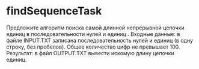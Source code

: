 # findSequenceTask

Предложите алгоритм поиска самой длинной непрерывной цепочки единиц в последовательности нулей и единиц .
Входные данные: в файле INPUT.TXT записана последовательность нулей и единиц (в одну строку, без пробелов). Общее количество цифр не превышает 100. Результат: в файл OUTPUT.TXT вывести искомую длину цепочки единиц.
